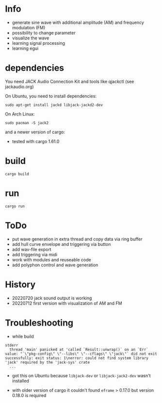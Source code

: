 # Info
- generate sine wave with additional amplitude (AM) and frequency modulation (FM)
- possibility to change parameter
- visualize the wave
- learning signal processing 
- learning egui 

# dependencies
You need JACK Audio Connection Kit and tools like qjackctl (see jackaudio.org)

On Ubuntu, you need to install dependencies:
```
sudo apt-get install jackd libjack-jackd2-dev
```

On Arch Linux:
```
sudo pacman -S jack2
```
and a newer version of cargo:
* tested with cargo 1.61.0 

# build
```
cargo build
```

# run
```
cargo run
```

# ToDo 
- put wave generation in extra thread and copy data via ring buffer
- add hull curve envelope and triggering via button
- add wav-file export
- add triggering via midi
- work with modules and reuseable code
- add polyphon control and wave generation

# History
- 20220720 jack sound output is working
- 20220712 first version with visualization of AM and FM 

# Troubleshooting
* while build
```
stderr
  thread 'main' panicked at 'called `Result::unwrap()` on an `Err` value: "`\"pkg-config\" \"--libs\" \"--cflags\" \"jack\"` did not exit successfully: exit status: 1\nerror: could not find system library 'jack' required by the 'jack-sys' crate
  ...
  ```
  * got this on Ubuntu because `libjack-dev` or `libjack-jack2-dev` wasn't installed
  
  * with older version of cargo it couldn't found `eframe` > 0.17.0 but version 0.18.0 is required
